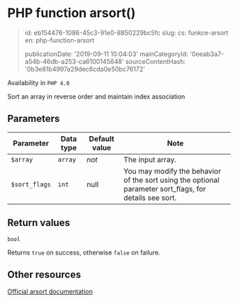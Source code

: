 PHP function arsort()
=====================

> id: eb154476-1086-45c3-91e0-8850229bc5fc
> slug:
> 	cs: funkce-arsort
> 	en: php-function-arsort
> 
> publicationDate: '2019-09-11 10:04:03'
> mainCategoryId: '0eeab3a7-a54b-46db-a253-ca6100145648'
> sourceContentHash: '0b3e81b4997a29dec6cda0e50bc76172'

Availability in `PHP 4.0`

Sort an array in reverse order and maintain index association


Parameters
--------------

| Parameter | Data type | Default value | Note |
|-----|-----|-----|-----|
| `$array` | `array` | *not* | The input array. |
| `$sort_flags` | `int` | null | You may modify the behavior of the sort using the optional parameter sort_flags, for details see sort. |


Return values
----------------

`bool`

Returns `true` on success, otherwise `false` on failure.

Other resources
------------

[Official arsort documentation](https://www.php.net/manual/en/function.arsort.php)
